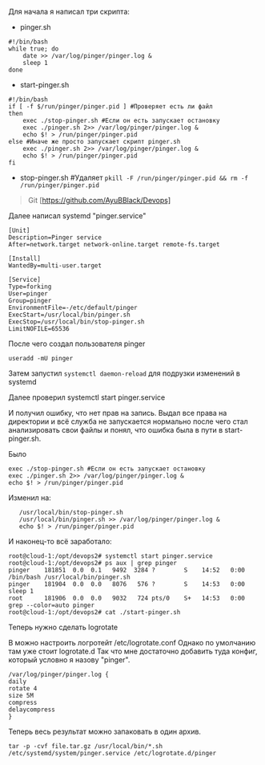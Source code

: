 Для начала я написал три скрипта:

* pinger.sh
```
#!/bin/bash
while true; do
	date >> /var/log/pinger/pinger.log &
	sleep 1
done
```
* start-pinger.sh
```
#!/bin/bash
if [ -f $/run/pinger/pinger.pid ] #Проверяет есть ли файл
then 
    exec ./stop-pinger.sh #Если он есть запускает остановку 
    exec ./pinger.sh 2>> /var/log/pinger/pinger.log &
    echo $! > /run/pinger/pinger.pid
else #Иначе же просто запускает скрипт pinger.sh
    exec ./pinger.sh 2>> /var/log/pinger/pinger.log &
    echo $! > /run/pinger/pinger.pid
fi
```

* stop-pinger.sh
#Удаляет 
`pkill -F /run/pinger/pinger.pid && rm -f /run/pinger/pinger.pid`

> Git [https://github.com/AyuBBlack/Devops]

Далее написал systemd "pinger.service"

```
[Unit]
Description=Pinger service
After=network.target network-online.target remote-fs.target

[Install]
WantedBy=multi-user.target

[Service]
Type=forking
User=pinger
Group=pinger
EnvironmentFile=-/etc/default/pinger
ExecStart=/usr/local/bin/pinger.sh
ExecStop=/usr/local/bin/stop-pinger.sh
LimitNOFILE=65536
```

После чего создал пользователя pinger 

`useradd -mU pinger`

Затем запустил `systemctl daemon-reload` для подрузки изменений в systemd

Далее проверил systemctl start pinger.service

И получил ошибку, что нет прав на запись. Выдал все права на директории и всё служба не запускается нормально после чего стал анализировать свои файлы и понял, что ошибка была в пути в start-pinger.sh.

Было 

    exec ./stop-pinger.sh #Если он есть запускает остановку 
    exec ./pinger.sh 2>> /var/log/pinger/pinger.log &
    echo $! > /run/pinger/pinger.pid
    
Изменил на:

```
   /usr/local/bin/stop-pinger.sh
   /usr/local/bin/pinger.sh >> /var/log/pinger/pinger.log &
   echo $! > /run/pinger/pinger.pid
```

И наконец-то всё заработало:

```
root@cloud-1:/opt/devops2# systemctl start pinger.service
root@cloud-1:/opt/devops2# ps aux | grep pinger
pinger    181851  0.0  0.1   9492  3284 ?        S    14:52   0:00 /bin/bash /usr/local/bin/pinger.sh
pinger    181904  0.0  0.0   8076   576 ?        S    14:53   0:00 sleep 1
root      181906  0.0  0.0   9032   724 pts/0    S+   14:53   0:00 grep --color=auto pinger
root@cloud-1:/opt/devops2# cat ./start-pinger.sh
```

Теперь нужно сделать logrotate

В можно настроить логротейт /etc/logrotate.conf
Однако по умолчанию там уже стоит logrotate.d
Так что мне достаточно добавить туда конфиг, который условно я назову "pinger". 


```
/var/log/pinger/pinger.log {
daily
rotate 4
size 5M
compress
delaycompress
}
```


Теперь весь результат можно запаковать в один архив.

`tar -p -cvf file.tar.gz /usr/local/bin/*.sh /etc/systemd/system/pinger.service /etc/logrotate.d/pinger`
